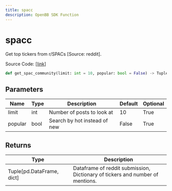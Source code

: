 ```yaml
---
title: spacc
description: OpenBB SDK Function
---
```


# spacc

Get top tickers from r/SPACs [Source: reddit].

Source Code: [[link](https://github.com/OpenBB-finance/OpenBBTerminal/tree/main/openbb_terminal/common/behavioural_analysis/reddit_model.py#L317)]

```python
def get_spac_community(limit: int = 10, popular: bool = False) -> Tuple
```
## Parameters

| Name | Type | Description | Default | Optional |
| ---- | ---- | ----------- | ------- | -------- |
| limit | int | Number of posts to look at | 10 | True |
| popular | bool | Search by hot instead of new | False | True |

## Returns

| Type | Description |
| ---- | ----------- |
| Tuple[pd.DataFrame, dict] | Dataframe of reddit submission,<br/>Dictionary of tickers and number of mentions. |

